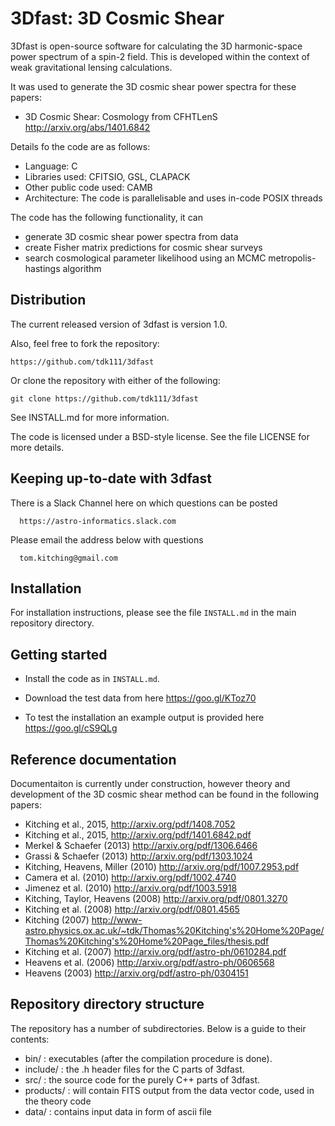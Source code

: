 3Dfast: 3D Cosmic Shear 
===================================================

3Dfast is open-source software for calculating the 3D harmonic-space 
power spectrum of a spin-2 field. This is developed within the context 
of weak gravitational lensing calculations. 

It was used to generate the 3D cosmic shear power spectra for these papers:

- 3D Cosmic Shear: Cosmology from CFHTLenS http://arxiv.org/abs/1401.6842

Details fo the code are as follows:

- Language: C
- Libraries used: CFITSIO, GSL, CLAPACK
- Other public code used: CAMB
- Architecture: The code is parallelisable and uses in-code POSIX threads

The code has the following functionality, it can

- generate 3D cosmic shear power spectra from data
- create Fisher matrix predictions for cosmic shear surveys
- search cosmological parameter likelihood using an MCMC metropolis-hastings algorithm

Distribution
------------

The current released version of 3dfast is version 1.0.  

Also, feel free to fork the repository:

    https://github.com/tdk111/3dfast

Or clone the repository with either of the following:

    git clone https://github.com/tdk111/3dfast

See INSTALL.md for more information.

The code is licensed under a BSD-style license.  See the file LICENSE for more
details.

Keeping up-to-date with 3dfast
------------------------------

There is a Slack Channel here on which questions can be posted

      https://astro-informatics.slack.com

Please email the address below with questions

      tom.kitching@gmail.com


Installation
------------

For installation instructions, please see the file `INSTALL.md` in the main
repository directory.


Getting started
---------------

* Install the code as in `INSTALL.md`.

* Download the test data from here https://goo.gl/KToz70
* To test the installation an example output is provided here https://goo.gl/cS9QLg

Reference documentation
-----------------------

Documentaiton is currently under construction, however theory and development of the 3D cosmic shear 
method can be found in the following papers: 

- Kitching et al., 2015, http://arxiv.org/pdf/1408.7052
- Kitching et al., 2015, http://arxiv.org/pdf/1401.6842.pdf 	
- Merkel & Schaefer (2013) http://arxiv.org/pdf/1306.6466
- Grassi & Schaefer (2013) http://arxiv.org/pdf/1303.1024
- Kitching, Heavens, Miller (2010) http://arxiv.org/pdf/1007.2953.pdf 
- Camera et al. (2010) http://arxiv.org/pdf/1002.4740
- Jimenez et al. (2010) http://arxiv.org/pdf/1003.5918
- Kitching, Taylor, Heavens (2008) http://arxiv.org/pdf/0801.3270
- Kitching et al. (2008) http://arxiv.org/pdf/0801.4565
- Kitching (2007) http://www-astro.physics.ox.ac.uk/~tdk/Thomas%20Kitching's%20Home%20Page/Thomas%20Kitching's%20Home%20Page_files/thesis.pdf
- Kitching et al. (2007) http://arxiv.org/pdf/astro-ph/0610284.pdf
- Heavens et al. (2006) http://arxiv.org/pdf/astro-ph/0606568
- Heavens (2003) http://arxiv.org/pdf/astro-ph/0304151

Repository directory structure
------------------------------

The repository has a number of subdirectories. Below is a guide to their
contents:

* bin/ :      executables (after the compilation procedure is done).
* include/ :  the .h header files for the C parts of 3dfast.
* src/ :      the source code for the purely C++ parts of 3dfast.
* products/ : will contain FITS output from the data vector code, used in the theory code
* data/ :     contains input data in form of ascii file

